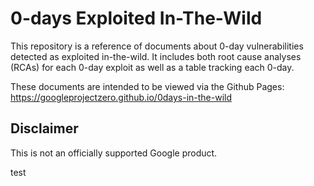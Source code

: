 # 0-days Exploited In-The-Wild

This repository is a reference of documents about 0-day vulnerabilities detected as exploited in-the-wild. It includes both root cause analyses (RCAs) for each 0-day exploit as well as a table tracking each 0-day. 

These documents are intended to be viewed via the Github Pages: https://googleprojectzero.github.io/0days-in-the-wild

## Disclaimer

This is not an officially supported Google product.

test

